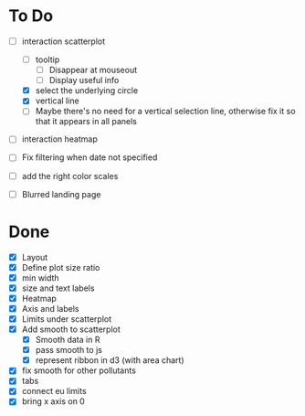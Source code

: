# To Do

-   [ ] interaction scatterplot
  -   [ ] tooltip
    -   [ ] Disappear at mouseout
    -   [ ] Display useful info
  -   [x] select the underlying circle
  -   [x] vertical line
  -   [ ] Maybe there's no need for a vertical selection line, otherwise fix it so that it appears in all panels
-   [ ] interaction heatmap
-   [ ] Fix filtering when date not specified
-   [ ] add the right color scales
-   [ ] Blurred landing page


# Done

-   [x] Layout
-   [x] Define plot size ratio
-   [x] min width
-   [x] size and text labels
-   [x] Heatmap
-   [x] Axis and labels
-   [x] Limits under scatterplot
-   [x] Add smooth to scatterplot
    -   [x] Smooth data in R
    -   [x] pass smooth to js
    -   [x] represent ribbon in d3 (with area chart)
-   [x] fix smooth for other pollutants
-   [x] tabs
-   [x] connect eu limits
-  [x] bring x axis on 0

